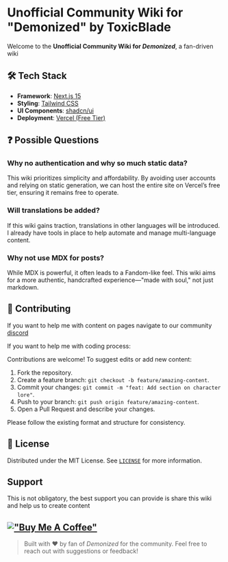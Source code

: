 # Unofficial Community Wiki for "Demonized" by ToxicBlade

Welcome to the **Unofficial Community Wiki for _Demonized_**, a fan-driven wiki

## 🛠️ Tech Stack

- **Framework**: [Next.js 15](https://nextjs.org/)
- **Styling**: [Tailwind CSS](https://tailwindcss.com/)
- **UI Components**: [shadcn/ui](https://github.com/shadcn/ui)
- **Deployment**: [Vercel (Free Tier)](https://vercel.com/)

## ❓ Possible  Questions

### Why no authentication and why so much static data?
This wiki prioritizes simplicity and affordability. By avoiding user accounts and relying on static generation, we can host the entire site on Vercel’s free tier, ensuring it remains free to operate.

### Will translations be added?
If this wiki gains traction, translations in other languages will be introduced. I already have tools in place to help automate and manage multi-language content.

### Why not use MDX for posts?
While MDX is powerful, it often leads to a Fandom-like feel. This wiki aims for a more authentic, handcrafted experience—"made with soul," not just markdown.

## 🤝 Contributing

If you want to help me with content on pages navigate to our community [discord](https://discord.gg/demonizedidle)

If you want to help me with coding process:

Contributions are welcome! To suggest edits or add new content:

1. Fork the repository.
2. Create a feature branch: `git checkout -b feature/amazing-content`.
3. Commit your changes: `git commit -m "feat: Add section on character lore"`.
4. Push to your branch: `git push origin feature/amazing-content`.
5. Open a Pull Request and describe your changes.

Please follow the existing format and structure for consistency.

## 📜 License

Distributed under the MIT License. See [`LICENSE`](./LICENSE) for more information.


## Support

This is not obligatory, the best support you can provide is share this wiki and help us to create content

[!["Buy Me A Coffee"](https://www.buymeacoffee.com/assets/img/custom_images/orange_img.png)]([https://www.buymeacoffee.com/gbraad](https://buymeacoffee.com/toxicblade?new=1))
---

> Built with ❤️ by fan of _Demonized_ for the community. Feel free to reach out with suggestions or feedback!

